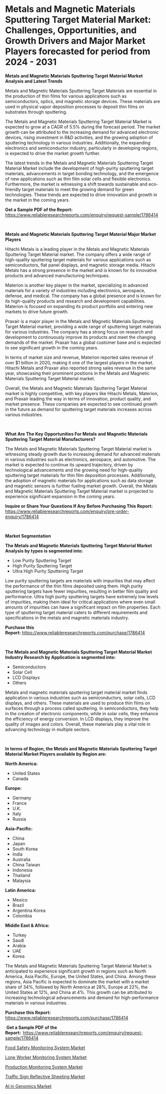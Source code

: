 <p><h1>Metals and Magnetic Materials Sputtering Target Material Market: Challenges, Opportunities, and Growth Drivers and Major Market Players forecasted for period from 2024 - 2031</h1></p><p><strong>Metals and Magnetic Materials Sputtering Target Material Market Analysis and Latest Trends</strong></p>
<p><p>Metals and Magnetic Materials Sputtering Target Materials are essential in the production of thin films for various applications such as semiconductors, optics, and magnetic storage devices. These materials are used in physical vapor deposition processes to deposit thin films on substrates through sputtering.</p><p>The Metals and Magnetic Materials Sputtering Target Material Market is expected to grow at a CAGR of 5.5% during the forecast period. The market growth can be attributed to the increasing demand for advanced electronic devices, rising investment in R&D activities, and the growing adoption of sputtering technology in various industries. Additionally, the expanding electronics and semiconductor industry, particularly in developing regions, is expected to drive the market growth further.</p><p>The latest trends in the Metals and Magnetic Materials Sputtering Target Material Market include the development of high-purity sputtering target materials, advancements in target bonding technology, and the emergence of new applications such as thin film solar cells and flexible electronics. Furthermore, the market is witnessing a shift towards sustainable and eco-friendly target materials to meet the growing demand for green technologies. These trends are expected to drive innovation and growth in the market in the coming years.</p></p>
<p><strong>Get a Sample PDF of the Report:&nbsp;</strong> <a href="https://www.reliableresearchreports.com/enquiry/request-sample/1786414">https://www.reliableresearchreports.com/enquiry/request-sample/1786414</a></p>
<p>&nbsp;</p>
<p><strong>Metals and Magnetic Materials Sputtering Target Material Major Market Players</strong></p>
<p><p>Hitachi Metals is a leading player in the Metals and Magnetic Materials Sputtering Target Material market. The company offers a wide range of high-quality sputtering target materials for various applications such as semiconductors, flat panel displays, and magnetic storage media. Hitachi Metals has a strong presence in the market and is known for its innovative products and advanced manufacturing techniques.</p><p>Materion is another key player in the market, specializing in advanced materials for a variety of industries including electronics, aerospace, defense, and medical. The company has a global presence and is known for its high-quality products and research and development capabilities. Materion is focused on expanding its product portfolio and entering new markets to drive future growth.</p><p>Praxair is a major player in the Metals and Magnetic Materials Sputtering Target Material market, providing a wide range of sputtering target materials for various industries. The company has a strong focus on research and development to continuously improve its products and meet the changing demands of the market. Praxair has a global customer base and is expected to see significant growth in the coming years.</p><p>In terms of market size and revenue, Materion reported sales revenue of over $1 billion in 2020, making it one of the largest players in the market. Hitachi Metals and Praxair also reported strong sales revenue in the same year, showcasing their prominent positions in the Metals and Magnetic Materials Sputtering Target Material market.</p><p>Overall, the Metals and Magnetic Materials Sputtering Target Material market is highly competitive, with key players like Hitachi Metals, Materion, and Praxair leading the way in terms of innovation, product quality, and market presence. These companies are expected to see continued growth in the future as demand for sputtering target materials increases across various industries.</p></p>
<p>&nbsp;</p>
<p><strong>What Are The Key Opportunities For Metals and Magnetic Materials Sputtering Target Material Manufacturers?</strong></p>
<p><p>The Metals and Magnetic Materials Sputtering Target Material market is witnessing steady growth due to increasing demand for advanced materials in various industries such as electronics, aerospace, and automotive. The market is expected to continue its upward trajectory, driven by technological advancements and the growing need for high-quality sputtering target materials for thin film deposition processes. Additionally, the adoption of magnetic materials for applications such as data storage and magnetic sensors is further fueling market growth. Overall, the Metals and Magnetic Materials Sputtering Target Material market is projected to experience significant expansion in the coming years.</p></p>
<p><strong>Inquire or Share Your Questions If Any Before Purchasing This Report:</strong> <a href="https://www.reliableresearchreports.com/enquiry/pre-order-enquiry/1786414">https://www.reliableresearchreports.com/enquiry/pre-order-enquiry/1786414</a></p>
<p>&nbsp;</p>
<p><strong>Market Segmentation</strong></p>
<p><strong>The Metals and Magnetic Materials Sputtering Target Material Market Analysis by types is segmented into:</strong></p>
<p><ul><li>Low Purity Sputtering Target</li><li>High Purity Sputtering Target</li><li>Ultra High Purity Sputtering Target</li></ul></p>
<p><p>Low purity sputtering targets are materials with impurities that may affect the performance of the thin films deposited using them. High purity sputtering targets have fewer impurities, resulting in better film quality and performance. Ultra high purity sputtering targets have extremely low levels of impurities, making them ideal for critical applications where even small amounts of impurities can have a significant impact on film properties. Each type of sputtering target material caters to different requirements and specifications in the metals and magnetic materials industry.</p></p>
<p><strong>Purchase this Report:&nbsp;</strong><a href="https://www.reliableresearchreports.com/purchase/1786414">https://www.reliableresearchreports.com/purchase/1786414</a></p>
<p>&nbsp;</p>
<p><strong>The Metals and Magnetic Materials Sputtering Target Material Market Industry Research by Application is segmented into:</strong></p>
<p><ul><li>Semiconductors</li><li>Solar Cell</li><li>LCD Displays</li><li>Others</li></ul></p>
<p><p>Metals and magnetic materials sputtering target material market finds application in various industries such as semiconductors, solar cells, LCD displays, and others. These materials are used to produce thin films on surfaces through a process called sputtering. In semiconductors, they help in the creation of electronic components, while in solar cells, they enhance the efficiency of energy conversion. In LCD displays, they improve the quality of images and colors. Overall, these materials play a vital role in advancing technology in multiple sectors.</p></p>
<p>&nbsp;</p>
<p><strong>In terms of Region, the Metals and Magnetic Materials Sputtering Target Material Market Players available by Region are:</strong></p>
<p>
    <p> <strong> North America: </strong>
        <ul>
            <li>United States</li>
            <li>Canada</li>
        </ul>
        </p> 
    <p> <strong> Europe: </strong>
        <ul>
            <li>Germany</li>
            <li>France</li>
            <li>U.K.</li>
            <li>Italy</li>
            <li>Russia</li>
        </ul>
        </p> 
    <p> <strong> Asia-Pacific: </strong>
        <ul>
            <li>China</li>
            <li>Japan</li>
            <li>South Korea</li>
            <li>India</li>
            <li>Australia</li>
            <li>China Taiwan</li>
            <li>Indonesia</li>
            <li>Thailand</li>
            <li>Malaysia</li>
        </ul>
        </p> 
    <p> <strong> Latin America: </strong>
        <ul>
            <li>Mexico</li>
            <li>Brazil</li>
            <li>Argentina Korea</li>
            <li>Colombia</li>
        </ul>
        </p> 
    <p> <strong> Middle East & Africa: </strong>
        <ul>
            <li>Turkey</li>
            <li>Saudi</li>
            <li>Arabia</li>
            <li>UAE</li>
            <li>Korea</li>
        </ul>
    </p>
    </p>
<p><p>The Metals and Magnetic Materials Sputtering Target Material Market is anticipated to experience significant growth in regions such as North America, Asia Pacific, Europe, the United States, and China. Among these regions, Asia Pacific is expected to dominate the market with a market share of 34%, followed by North America at 28%, Europe at 22%, the United States at 12%, and China at 4%. This growth can be attributed to increasing technological advancements and demand for high-performance materials in various industries.</p></p>
<p><strong>Purchase this Report: </strong><a href="https://www.reliableresearchreports.com/purchase/1786414">https://www.reliableresearchreports.com/purchase/1786414</a></p>
<p>&nbsp;<strong>Get a Sample PDF of the Report:&nbsp;&nbsp;</strong><a href="https://www.reliableresearchreports.com/enquiry/request-sample/1786414">https://www.reliableresearchreports.com/enquiry/request-sample/1786414</a></p>
<p><strong></strong></p>
<p><p><a href="https://medium.com/@mattwalker9889/food-safety-monitoring-system-market-the-key-to-successful-business-strategy-forecast-till-2031-19063b63f9be">Food Safety Monitoring System Market</a></p><p><a href="https://medium.com/@mattwalker9889/lone-worker-monitoring-system-market-outlook-industry-overview-and-forecast-2024-to-2031-6183d7489b86">Lone Worker Monitoring System Market</a></p><p><a href="https://medium.com/@mattwalker9889/production-monitoring-system-market-furnishes-information-on-market-share-market-trends-and-a421d81778f7">Production Monitoring System Market</a></p><p><a href="https://github.com/moyahfrancoestellec51j635wcx/Market-Research-Report-List-1/blob/main/traffic-sign-reflective-sheeting-market.md">Traffic Sign Reflective Sheeting Market</a></p><p><a href="https://medium.com/@mattwalker9889/ai-in-genomics-market-size-market-outlook-and-market-forecast-2024-to-2031-6075fa02a68f">AI in Genomics Market</a></p></p>